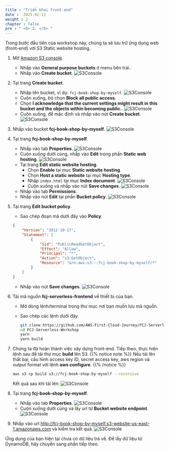 ```yaml
---
title : "Triển khai front-end"
date :  2025-02-11
weight : 2 
chapter : false
pre : " <b> 2. </b> "
---
```

Trong bước đầu tiên của workshop này, chúng ta sẽ lưu trữ ứng dụng web (front-end) với S3 Static website hosting.

1. Mở [Amazon S3 console](https://s3.console.aws.amazon.com/s3/get-started?region=us-east-1).
    - Nhấp vào **General purpose buckets** ở menu bên trái.
    - Nhấp vào **Create bucket**.
![S3Console](/images/temp/1/1.png?width=90pc)

2. Tại trang **Create bucket**.
    - Nhập tên bucket, ví dụ: `fcj-book-shop-by-myself`.
      ![S3Console](/images/temp/1/2.png?width=90pc)
    - Cuộn xuống, bỏ chọn **Block all public access**.
    - Chọn **I acknowledge that the current settings might result in this bucket and the objects within becoming public.**.
      ![S3Console](/images/temp/1/3.png?width=90pc)
    - Cuộn xuống, để mặc định và nhấp vào nút **Create bucket**.
      ![S3Console](/images/temp/1/4.png?width=90pc)

3. Nhấp vào bucket **fcj-book-shop-by-myself**.
    ![S3Console](/images/temp/1/5.png?width=90pc)

4. Tại trang **fcj-book-shop-by-myself**.
    - Nhấp vào tab **Properties**.
      ![S3Console](/images/temp/1/6.png?width=90pc)
    - Cuộn xuống dưới cùng, nhấp vào **Edit** trong phần **Static web hosting**.
      ![S3Console](/images/temp/1/7.png?width=90pc)
    - Tại trang **Edit static website hosting**.
      - Chọn **Enable** tại mục **Static website hosting**.
      - Chọn **Host a static website** tại mục **Hosting type**.
      - Nhập `index.html` tại mục **Index document**.
        ![S3Console](/images/temp/1/8.png?width=90pc)
      - Cuộn xuống và nhấp vào nút **Save changes**.
        ![S3Console](/images/temp/1/9.png?width=90pc)
    - Nhấp vào tab **Permissions**.
    - Nhấp vào nút **Edit** tại phần **Bucket policy**.
      ![S3Console](/images/temp/1/10.png?width=90pc)

5. Tại trang **Edit bucket policy**.
    - Sao chép đoạn mã dưới đây vào **Policy**.

    ```json
    {
        "Version": "2012-10-17",
        "Statement": [
            {
                "Sid": "PublicReadGetObject",
                "Effect": "Allow",
                "Principal": "*",
                "Action": "s3:GetObject",
                "Resource": "arn:aws:s3:::fcj-book-shop-by-myself/*"
            }
        ]
    }
    ```

    - Nhấp vào nút **Save changes**.
      ![S3Console](/images/temp/1/11.png?width=90pc)

6. Tải mã nguồn **fcj-serverless-frontend** về thiết bị của bạn.
    - Mở dòng lệnh/terminal trong thư mục nơi bạn muốn lưu mã nguồn.
    - Sao chép các lệnh dưới đây.

        ```bash
        git clone https://github.com/AWS-First-Cloud-Journey/FCJ-Serverless-Workshop.git
        cd FCJ-Serverless-Workshop
        yarn
        yarn build
        ```

7. Chúng ta đã hoàn thành việc xây dựng front-end. Tiếp theo, thực hiện lệnh sau để tải thư mục **build** lên S3.
  {{% notice note %}}
  Nếu tải lên thất bại, cấu hình access key ID, secret access key, aws region và output format với lệnh **aws configure**.
  {{% /notice %}}

    ```bash
    aws s3 cp build s3://fcj-book-shop-by-myself --recursive
    ```

    Kết quả sau khi tải lên:
    ![S3Console](/images/temp/1/12.png?width=90pc)

8. Tại trang **fcj-book-shop-by-myself**.
    - Nhấp vào tab **Properties**.
      ![S3Console](/images/temp/1/6.png?width=90pc)
    - Cuộn xuống dưới cùng và lấy url từ **Bucket website endpoint**.
      ![S3Console](/images/temp/1/13.png?width=90pc)

9. Nhấp vào url <http://fcj-book-shop-by-myself.s3-website-us-east-1.amazonaws.com> và kiểm tra kết quả.
    ![S3Console](/images/temp/1/14.png?width=90pc)

Ứng dụng của bạn hiện tại chưa có dữ liệu trả về. Để lấy dữ liệu từ DynamoDB, hãy chuyển sang phần tiếp theo.
